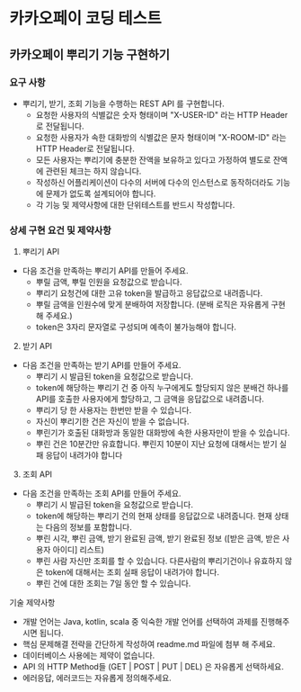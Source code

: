 # 카카오페이 코딩 테스트

## 카카오페이 뿌리기 기능 구현하기

### 요구 사항
- 뿌리기, 받기, 조회 기능을 수행하는 REST API 를 구현합니다.
  - 요청한 사용자의 식별값은 숫자 형태이며 "X-USER-ID" 라는 HTTP Header로 전달됩니다.
  - 요청한 사용자가 속한 대화방의 식별값은 문자 형태이며 "X-ROOM-ID" 라는 HTTP Header로 전달됩니다.
  - 모든 사용자는 뿌리기에 충분한 잔액을 보유하고 있다고 가정하여 별도로 잔액에 관련된 체크는 하지 않습니다.
  - 작성하신 어플리케이션이 다수의 서버에 다수의 인스턴스로 동작하더라도 기능에 문제가 없도록 설계되어야 합니다.
  - 각 기능 및 제약사항에 대한 단위테스트를 반드시 작성합니다.

### 상세 구현 요건 및 제약사항
1. 뿌리기 API
- 다음 조건을 만족하는 뿌리기 API를 만들어 주세요.
  - 뿌릴 금액, 뿌릴 인원을 요청값으로 받습니다.
  - 뿌리기 요청건에 대한 고유 token을 발급하고 응답값으로 내려줍니다.
  - 뿌릴 금액을 인원수에 맞게 분배하여 저장합니다. (분배 로직은 자유롭게 구현해 주세요.)
  - token은 3자리 문자열로 구성되며 예측이 불가능해야 합니다.
  
2. 받기 API
- 다음 조건을 만족하는 받기 API를 만들어 주세요.
  - 뿌리기 시 발급된 token을 요청값으로 받습니다.
  - token에 해당하는 뿌리기 건 중 아직 누구에게도 할당되지 않은 분배건 하나를 API를 호출한 사용자에게 할당하고, 그 금액을 응답값으로 내려줍니다.
  - 뿌리기 당 한 사용자는 한번만 받을 수 있습니다.
  - 자신이 뿌리기한 건은 자신이 받을 수 없습니다.
  - 뿌린기가 호출된 대화방과 동일한 대화방에 속한 사용자만이 받을 수 있습니다.
  - 뿌린 건은 10분간만 유효합니다. 뿌린지 10분이 지난 요청에 대해서는 받기 실패 응답이 내려가야 합니다
  
3. 조회 API
- 다음 조건을 만족하는 조회 API를 만들어 주세요.
  - 뿌리기 시 발급된 token을 요청값으로 받습니다.
  - token에 해당하는 뿌리기 건의 현재 상태를 응답값으로 내려줍니다. 현재 상태는 다음의 정보를 포함합니다.
  - 뿌린 시각, 뿌린 금액, 받기 완료된 금액, 받기 완료된 정보 ([받은 금액, 받은 사용자 아이디] 리스트)
  - 뿌린 사람 자신만 조회를 할 수 있습니다. 다른사람의 뿌리기건이나 유효하지 않은 token에 대해서는 조회 실패 응답이 내려가야 합니다.
  - 뿌린 건에 대한 조회는 7일 동안 할 수 있습니다.
  
기술 제약사항
  - 개발 언어는 Java, kotlin, scala 중 익숙한 개발 언어를 선택하여 과제를 진행해주시면 됩니다.
  - 핵심 문제해결 전략을 간단하게 작성하여 readme.md 파일에 첨부 해 주세요.
  - 데이터베이스 사용에는 제약이 없습니다.
  - API 의 HTTP Method들 (GET | POST | PUT | DEL) 은 자유롭게 선택하세요.
  - 에러응답, 에러코드는 자유롭게 정의해주세요.  